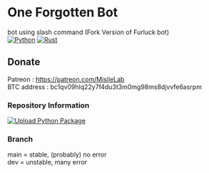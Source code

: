 # One Forgotten Bot
bot using slash command (Fork Version of Furluck bot)   
[![Python](https://img.shields.io/badge/python-latest-blue.svg?logo=python)](https://python.org)
[![Rust](https://img.shields.io/badge/rust-latest-blue.svg?logo=rust)](https://www.rust-lang.org)

## Donate
Patreon : https://patreon.com/MisileLab   
BTC address : bc1qv09hlq22y7f4du3t3m0mg98ms8djvvfe6asrpm

### Repository Information
[![Upload Python Package](https://github.com/MisileLab/FurLuck-Bot/actions/workflows/python-publish.yml/badge.svg)](https://github.com/MisileLab/FurLuck-Bot/actions/workflows/python-publish.yml)   

### Branch
main = stable, (probably) no error   
dev = unstable, many error

